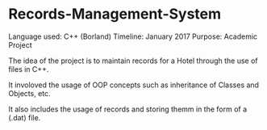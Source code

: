 # Records-Management-System

Language used: C++ (Borland)
Timeline: January 2017
Purpose: Academic Project

The idea of the project is to maintain records for a Hotel through the use of files in C++.

It involoved the usage of OOP concepts such as inheritance of Classes and Objects, etc. 

It also includes the usage of records and storing themm in the form of a (.dat) file.

